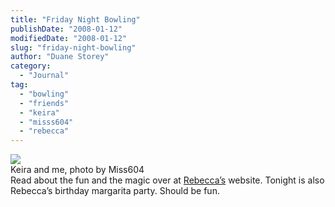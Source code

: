```yaml
---
title: "Friday Night Bowling"
publishDate: "2008-01-12"
modifiedDate: "2008-01-12"
slug: "friday-night-bowling"
author: "Duane Storey"
category:
  - "Journal"
tag:
  - "bowling"
  - "friends"
  - "keira"
  - "misss604"
  - "rebecca"
---
```


  
[![](http://farm3.static.flickr.com/2081/2187316948_edcffd47ed.jpg?v=0)](http://flickr.com/photos/miss604/2187316948/)  
Keira and me, photo by Miss604  
Read about the fun and the magic over at [Rebecca’s](http://www.miss604.com/2008/01/a-night-on-granville.html) website. Tonight is also Rebecca’s birthday margarita party. Should be fun.